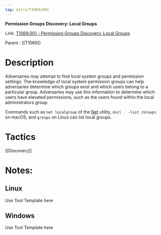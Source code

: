 ```yaml
---
tag: mitre/T1069/001
---
```


**Permission Groups Discovery: Local Groups**

Link: [T1069.001 - Permission Groups Discovery: Local Groups](https://attack.mitre.org/techniques/T1069/001)

Parent : [[T1069]]


# Description

Adversaries may attempt to find local system groups and permission settings. The knowledge of local system permission groups can help adversaries determine which groups exist and which users belong to a particular group. Adversaries may use this information to determine which users have elevated permissions, such as the users found within the local administrators group.

Commands such as <code>net localgroup</code> of the [Net](https://attack.mitre.org/software/S0039) utility, <code>dscl . -list /Groups</code> on macOS, and <code>groups</code> on Linux can list local groups.

# Tactics


[[Discovery]]


# Notes:

## Linux

Use Tool Template here

## Windows

Use Tool Template here